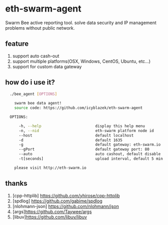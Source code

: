 # eth-swarm-agent

Swarm Bee active reporting tool.
solve data security and IP management problems without public network.

## feature

1. support auto cash-out
2. support multiple platforms(OSX, Windows, CentOS, Ubuntu, etc...)
3. support for custom data gateway

## how do i use it?

```bash
  ./bee_agent [OPTIONS]
  
    swarm bee data agent!
    source code: https://github.com/icyblazek/eth-swarm-agent

  OPTIONS:

      -h, --help                        display this help menu
      -n, --nid                         eth-swarm platform node id
      --host                            default localhost
      -d                                default 1635
      -g                                default gateway: eth-swarm.io
      --gPort                           default gateway port: 80
      --auto                            auto cashout, default disable
      -t[seconds]                       upload interval, default 5 min

    please visit http://eth-swarm.io
```

## thanks
1. [cpp-httplib] https://github.com/yhirose/cpp-httplib
2. [spdlog] https://github.com/gabime/spdlog
3. [nlohmann-json] https://github.com/nlohmann/json
4. [args]https://github.com/Taywee/args
5. [libuv]https://github.com/libuv/libuv 
